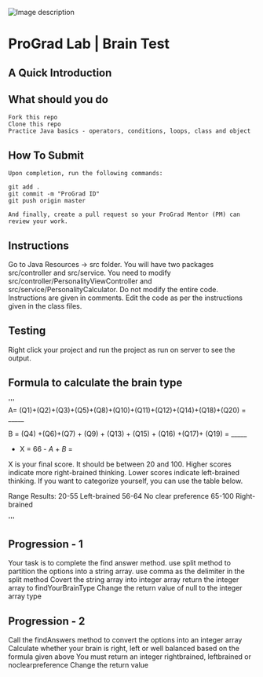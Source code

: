 ![Image description](https://i1.faceprep.in/ProGrad/face-logo-resized.png)

# ProGrad Lab | Brain Test

## A Quick Introduction




## What should you do
```
Fork this repo
Clone this repo
Practice Java basics - operators, conditions, loops, class and object
```

## How To Submit
```
Upon completion, run the following commands:

git add .
git commit -m "ProGrad ID"
git push origin master

And finally, create a pull request so your ProGrad Mentor (PM) can review your work.
```

## Instructions
Go to Java Resources -> src folder. You will have two packages src/controller and src/service.
You need to modify src/controller/PersonalityViewController and src/service/PersonalityCalculator. Do not modify the entire code. Instructions are given in comments. Edit the code as per the instructions given in the class files.

## Testing
Right click your project and run the project as run on server to see the output. 

## Formula to calculate the brain type
'''   
A= (Q1)+(Q2)+(Q3)+(Q5)+(Q8)+(Q10)+(Q11)+(Q12)+(Q14)+(Q18)+(Q20) = _____
  
B = (Q4) +(Q6)+(Q7) + (Q9) + (Q13) + (Q15) + (Q16) +(Q17)+ (Q19)  = _____ 
            

* X = 66 - _A_ + _B_ =

X is your final score. It should be between 20 and 100. Higher scores indicate more 
right-brained thinking. Lower scores indicate left-brained thinking. If you want to 
categorize yourself, you can use the table below. 

Range Results:
20-55 Left-brained 
56-64 No clear preference 
65-100 Right-brained

'''

## Progression - 1
Your task is to complete the find answer method.
use split method to partition the options into a string array.
use comma as the delimiter in the split method
Covert the string array into integer array
return the integer array to findYourBrainType
Change the return value of null to the integer array type


## Progression - 2
Call the findAnswers method to convert the options into an integer array 
Calculate whether your brain is right, left or well balanced based on the formula given above
You must return an integer rightbrained, leftbrained or noclearpreference
Change the return value 

